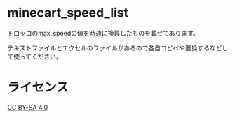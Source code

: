 # minecart_speed_list
トロッコのmax_speedの値を時速に換算したものを載せてあります。

テキストファイルとエクセルのファイルがあるので各自コピペや置換するなどして使ってください。

# ライセンス
[CC BY-SA 4.0](https://creativecommons.org/licenses/by-sa/4.0/deed.ja)
